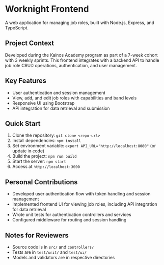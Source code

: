 # Worknight Frontend

A web application for managing job roles, built with Node.js, Express, and TypeScript.

## Project Context
Developed during the Kainos Academy program as part of a 7-week cohort with 3 weekly sprints. This frontend integrates with a backend API to handle job role CRUD operations, authentication, and user management.

## Key Features
- User authentication and session management
- View, add, and edit job roles with capabilities and band levels
- Responsive UI using Bootstrap
- API integration for data retrieval and submission

## Quick Start
1. Clone the repository: `git clone <repo-url>`
2. Install dependencies: `npm install`
3. Set environment variable: `export API_URL="http://localhost:8080"` (or update in code)
4. Build the project: `npm run build`
5. Start the server: `npm start`
6. Access at `http://localhost:3000`

## Personal Contributions
- Developed user authentication flow with token handling and session management
- Implemented frontend UI for viewing job roles, including API integration for data retrieval
- Wrote unit tests for authentication controllers and services
- Configured middleware for routing and session handling

## Notes for Reviewers
- Source code is in `src/` and `controllers/`
- Tests are in `test/unit/` and `test/ui/`
- Models and validators are in respective directories

